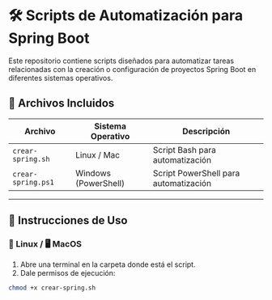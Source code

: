 # 🛠️ Scripts de Automatización para Spring Boot

Este repositorio contiene scripts diseñados para automatizar tareas relacionadas con la creación o configuración de proyectos Spring Boot en diferentes sistemas operativos.

## 📄 Archivos Incluidos

| Archivo              | Sistema Operativo | Descripción                          |
|----------------------|--------------------|--------------------------------------|
| `crear-spring.sh`    | Linux / Mac        | Script Bash para automatización      |
| `crear-spring.ps1`   | Windows (PowerShell) | Script PowerShell para automatización |

---

## 🚀 Instrucciones de Uso

### 🐧 Linux / 🖥️ MacOS

1. Abre una terminal en la carpeta donde está el script.
2. Dale permisos de ejecución:

```bash
chmod +x crear-spring.sh
